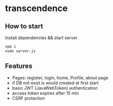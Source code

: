 # transcendence

## How to start
Install dependencies && start server
```bash
npm i
node server.js
```

## Features
- Pages: register, login, home, Profile, about page
- if DB not exist is would created at first start
- basic JWT (JavaWebToken) authentication
- access token expires after 15 min
- CSRF protection
